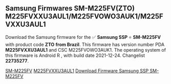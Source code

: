 <h2>Samsung Firmwares SM-M225FV(ZTO) M225FVXXU3AUL1/M225FVOWO3AUK1/M225FVXXU3AUL1</h2>
Download the Samsung firmware for the ✅ <strong>Samsung SSP </strong> ⭐ <strong>SM-M225FV</strong> with product code <strong>ZTO</strong> <strong> from Brazil</strong>. This firmware has version number PDA <strong>M225FVXXU3AUL1</strong> and CSC M225FVOWO3AUK1. The operating system of this firmware is Android R , with build date 2021-12-24. Changelist <strong>22735277</strong>.

[SM-M225FV](https://samfirm.shop/samsung/model/SM-M225FV)
[M225FVXXU3AUL1](https://samfirm.shop/samsung/pda/M225FVXXU3AUL1)
[Download Firmware Samsung SSP SM-M225FV](https://samfirm.shop/samsung/firmware/485180)
